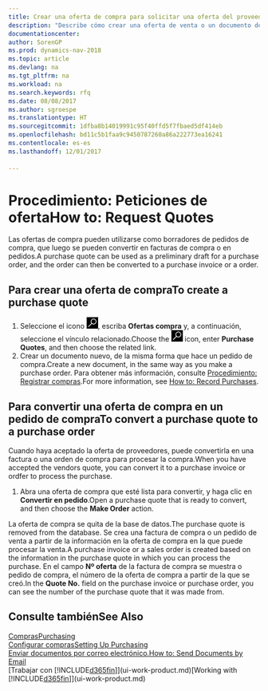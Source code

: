 ```yaml
---
title: Crear una oferta de compra para solicitar una oferta del proveedor
description: "Describe cómo crear una oferta de venta o un documento de solicitud de propuesta (RFQ) para registrar la oferta a un cliente para vender productos con determinadas condiciones."
documentationcenter: 
author: SorenGP
ms.prod: dynamics-nav-2018
ms.topic: article
ms.devlang: na
ms.tgt_pltfrm: na
ms.workload: na
ms.search.keywords: rfq
ms.date: 08/08/2017
ms.author: sgroespe
ms.translationtype: HT
ms.sourcegitcommit: 1dfba8b14019991c95f40ffd5f7fbaed5df414eb
ms.openlocfilehash: bd11c5b1faa9c9450787260a86a222773ea16241
ms.contentlocale: es-es
ms.lasthandoff: 12/01/2017

---
```

# <a name="how-to-request-quotes"></a><span data-ttu-id="baec1-103">Procedimiento: Peticiones de oferta</span><span class="sxs-lookup"><span data-stu-id="baec1-103">How to: Request Quotes</span></span>
<span data-ttu-id="baec1-104">Las ofertas de compra pueden utilizarse como borradores de pedidos de compra, que luego se pueden convertir en facturas de compra o en pedidos.</span><span class="sxs-lookup"><span data-stu-id="baec1-104">A purchase quote can be used as a preliminary draft for a purchase order, and the order can then be converted to a purchase invoice or a order.</span></span>


## <a name="to-create-a-purchase-quote"></a><span data-ttu-id="baec1-105">Para crear una oferta de compra</span><span class="sxs-lookup"><span data-stu-id="baec1-105">To create a purchase quote</span></span>
1. <span data-ttu-id="baec1-106">Seleccione el icono ![Buscar página o informe](media/ui-search/search_small.png "icono Buscar página o informe"), escriba **Ofertas compra** y, a continuación, seleccione el vínculo relacionado.</span><span class="sxs-lookup"><span data-stu-id="baec1-106">Choose the ![Search for Page or Report](media/ui-search/search_small.png "Search for Page or Report icon") icon, enter **Purchase Quotes**, and then choose the related link.</span></span>
2. <span data-ttu-id="baec1-107">Crear un documento nuevo, de la misma forma que hace un pedido de compra.</span><span class="sxs-lookup"><span data-stu-id="baec1-107">Create a new document, in the same way as you make a purchase order.</span></span> <span data-ttu-id="baec1-108">Para obtener más información, consulte [Procedimiento: Registrar compras](purchasing-how-record-purchases.md).</span><span class="sxs-lookup"><span data-stu-id="baec1-108">For more information, see [How to: Record Purchases](purchasing-how-record-purchases.md).</span></span>

## <a name="to-convert-a-purchase-quote-to-a-purchase-order"></a><span data-ttu-id="baec1-109">Para convertir una oferta de compra en un pedido de compra</span><span class="sxs-lookup"><span data-stu-id="baec1-109">To convert a purchase quote to a purchase order</span></span>
<span data-ttu-id="baec1-110">Cuando haya aceptado la oferta de proveedores, puede convertirla en una factura o una orden de compra para procesar la compra.</span><span class="sxs-lookup"><span data-stu-id="baec1-110">When you have accepted the vendors quote, you can convert it to a purchase invoice or ordfer to process the purchase.</span></span>

1. <span data-ttu-id="baec1-111">Abra una oferta de compra que esté lista para convertir, y haga clic en **Convertir en pedido**.</span><span class="sxs-lookup"><span data-stu-id="baec1-111">Open a purchase quote that is ready to convert, and then choose the **Make Order** action.</span></span>

<span data-ttu-id="baec1-112">La oferta de compra se quita de la base de datos.</span><span class="sxs-lookup"><span data-stu-id="baec1-112">The purchase quote is removed from the database.</span></span> <span data-ttu-id="baec1-113">Se crea una factura de compra o un pedido de venta a partir de la información en la oferta de compra en la que puede procesar la venta.</span><span class="sxs-lookup"><span data-stu-id="baec1-113">A purchase invoice or a sales order is created based on the information in the purchase quote in which you can process the purchase.</span></span> <span data-ttu-id="baec1-114">En el campo **Nº oferta** de la factura de compra se muestra o pedido de compra, el número de la oferta de compra a partir de la que se creó.</span><span class="sxs-lookup"><span data-stu-id="baec1-114">In the **Quote No.** field on the purchase invoice or purchase order, you can see the number of the purchase quote that it was made from.</span></span>

## <a name="see-also"></a><span data-ttu-id="baec1-115">Consulte también</span><span class="sxs-lookup"><span data-stu-id="baec1-115">See Also</span></span>
[<span data-ttu-id="baec1-116">Compras</span><span class="sxs-lookup"><span data-stu-id="baec1-116">Purchasing</span></span>](purchasing-manage-purchasing.md)  
[<span data-ttu-id="baec1-117">Configurar compras</span><span class="sxs-lookup"><span data-stu-id="baec1-117">Setting Up Purchasing</span></span>](purchasing-setup-purchasing.md)  
[<span data-ttu-id="baec1-118">Enviar documentos por correo electrónico.</span><span class="sxs-lookup"><span data-stu-id="baec1-118">How to: Send Documents by Email</span></span>](ui-how-send-documents-email.md)  
<span data-ttu-id="baec1-119">[Trabajar con [!INCLUDE[d365fin](includes/d365fin_md.md)]](ui-work-product.md)</span><span class="sxs-lookup"><span data-stu-id="baec1-119">[Working with [!INCLUDE[d365fin](includes/d365fin_md.md)]](ui-work-product.md)</span></span>

